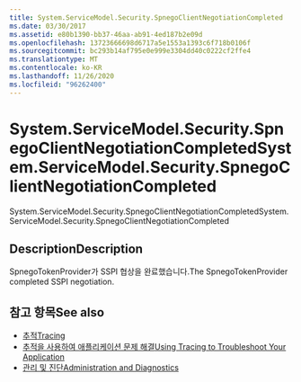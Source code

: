 ```yaml
---
title: System.ServiceModel.Security.SpnegoClientNegotiationCompleted
ms.date: 03/30/2017
ms.assetid: e80b1390-bb37-46aa-ab91-4ed187b2e09d
ms.openlocfilehash: 13723666698d6717a5e1553a1393c6f718b0106f
ms.sourcegitcommit: bc293b14af795e0e999e3304dd40c0222cf2ffe4
ms.translationtype: MT
ms.contentlocale: ko-KR
ms.lasthandoff: 11/26/2020
ms.locfileid: "96262400"
---
```

# <a name="systemservicemodelsecurityspnegoclientnegotiationcompleted"></a><span data-ttu-id="bdbdd-102">System.ServiceModel.Security.SpnegoClientNegotiationCompleted</span><span class="sxs-lookup"><span data-stu-id="bdbdd-102">System.ServiceModel.Security.SpnegoClientNegotiationCompleted</span></span>

<span data-ttu-id="bdbdd-103">System.ServiceModel.Security.SpnegoClientNegotiationCompleted</span><span class="sxs-lookup"><span data-stu-id="bdbdd-103">System.ServiceModel.Security.SpnegoClientNegotiationCompleted</span></span>  
  
## <a name="description"></a><span data-ttu-id="bdbdd-104">Description</span><span class="sxs-lookup"><span data-stu-id="bdbdd-104">Description</span></span>  

 <span data-ttu-id="bdbdd-105">SpnegoTokenProvider가 SSPI 협상을 완료했습니다.</span><span class="sxs-lookup"><span data-stu-id="bdbdd-105">The SpnegoTokenProvider completed SSPI negotiation.</span></span>  
  
## <a name="see-also"></a><span data-ttu-id="bdbdd-106">참고 항목</span><span class="sxs-lookup"><span data-stu-id="bdbdd-106">See also</span></span>

- [<span data-ttu-id="bdbdd-107">추적</span><span class="sxs-lookup"><span data-stu-id="bdbdd-107">Tracing</span></span>](index.md)
- [<span data-ttu-id="bdbdd-108">추적을 사용하여 애플리케이션 문제 해결</span><span class="sxs-lookup"><span data-stu-id="bdbdd-108">Using Tracing to Troubleshoot Your Application</span></span>](using-tracing-to-troubleshoot-your-application.md)
- [<span data-ttu-id="bdbdd-109">관리 및 진단</span><span class="sxs-lookup"><span data-stu-id="bdbdd-109">Administration and Diagnostics</span></span>](../index.md)
